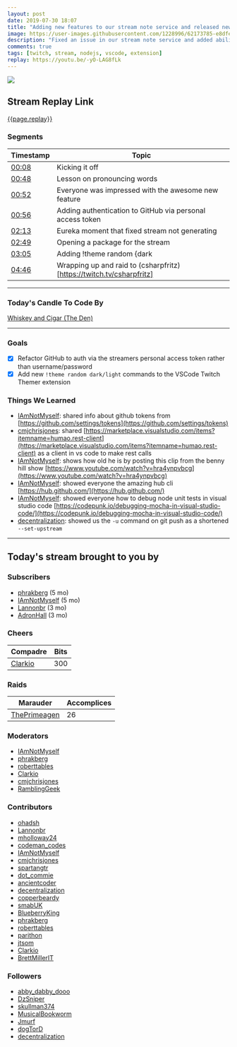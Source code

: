 ```yaml
---
layout: post
date: 2019-07-30 18:07
title: "Adding new features to our stream note service and released new version of our VS code extension"
image: https://user-images.githubusercontent.com/1228996/62173785-e8dfe200-b2fc-11e9-9a5d-85875df1aa8a.png
description: "Fixed an issue in our stream note service and added ability to access GitHub via a personal access token.  Then released a new feature for our VS Code extension, Twitch Themer."
comments: true
tags: [twitch, stream, nodejs, vscode, extension]
replay: https://youtu.be/-yO-LAG8fLk
---
```


<img src="{{page.image}}"/>

## Stream Replay Link

[{{page.replay}}]({{page.replay}})

<!--more-->

### Segments

| Timestamp | Topic
| ---       | ---
| [00:08]({{page.replay}}?t=480)   | Kicking it off |
| [00:48]({{page.replay}}?t=2880)   | Lesson on pronouncing words |
| [00:52]({{page.replay}}?t=3120)       | Everyone was impressed with the awesome new feature |
| [00:56]({{page.replay}}?t=3360)       | Adding authentication to GitHub via personal access token |
| [02:13]({{page.replay}}?t=7980)       | Eureka moment that fixed stream not generating |
| [02:49]({{page.replay}}?t=10140)       | Opening a package for the stream |
| [03:05]({{page.replay}}?t=11100)       | Adding !theme random {dark | light} to VS Code Twitch Themer extension |
| [04:46]({{page.replay}}?t=17160)       | Wrapping up and raid to (csharpfritz)[https://twitch.tv/csharpfritz]

---

### Today's Candle To Code By

[Whiskey and Cigar (The Den)](https://amzn.to/30ttzO6)

---

### Goals

- [x] Refactor GitHub to auth via the streamers personal access token rather than username/password
- [x] Add new `!theme random dark/light` commands to the VSCode Twitch Themer extension

### Things We Learned

- [IAmNotMyself](https://twitch.tv/iamnotmyself): shared info about github tokens from [https://github.com/settings/tokens](https://github.com/settings/tokens)
- [cmjchrisjones](https://twitch.tv/cmjchrisjones): shared [https://marketplace.visualstudio.com/items?itemname=humao.rest-client](https://marketplace.visualstudio.com/items?itemname=humao.rest-client) as a client in vs code to make rest calls
- [IAmNotMyself](https://twitch.tv/iamnotmyself): shows how old he is by posting this clip from the benny hill show [https://www.youtube.com/watch?v=hra4ynpvbcg](https://www.youtube.com/watch?v=hra4ynpvbcg)
- [IAmNotMyself](https://twitch.tv/iamnotmyself): showed everyone the amazing hub cli [https://hub.github.com/](https://hub.github.com/)
- [IAmNotMyself](https://twitch.tv/iamnotmyself): showed everyone how to debug node unit tests in visual studio code [https://codepunk.io/debugging-mocha-in-visual-studio-code/](https://codepunk.io/debugging-mocha-in-visual-studio-code/)
- [decentralization](https://twitch.tv/decentralization): showed us the `-u` command on git push as a shortened `--set-upstream`

---

## Today's stream brought to you by

### Subscribers

- [phrakberg](https://twitch.tv/phrakberg) (5 mo)
- [IAmNotMyself](https://twitch.tv/iamnotmyself) (5 mo)
- [Lannonbr](https://twitch.tv/lannonbr) (3 mo)
- [AdronHall](https://twitch.tv/adronhall) (3 mo)

### Cheers

| Compadre            | Bits        |
| ---                 | ---         |
| [Clarkio](https://twitch.tv/clarkio) | 300 |

### Raids

| Marauder            | Accomplices |
| ---                 | ---         |
| [ThePrimeagen](https://twitch.tv/theprimeagen) | 26 |

### Moderators

- [IAmNotMyself](https://twitch.tv/iamnotmyself)
- [phrakberg](https://twitch.tv/phrakberg)
- [roberttables](https://twitch.tv/roberttables)
- [Clarkio](https://twitch.tv/clarkio)
- [cmjchrisjones](https://twitch.tv/cmjchrisjones)
- [RamblingGeek](https://twitch.tv/ramblinggeek)

### Contributors

- [ohadsh](https://twitch.tv/ohadsh)
- [Lannonbr](https://twitch.tv/lannonbr)
- [mholloway24](https://twitch.tv/mholloway24)
- [codeman_codes](https://twitch.tv/codeman_codes)
- [IAmNotMyself](https://twitch.tv/iamnotmyself)
- [cmjchrisjones](https://twitch.tv/cmjchrisjones)
- [spartangtr](https://twitch.tv/spartangtr)
- [dot_commie](https://twitch.tv/dot_commie)
- [ancientcoder](https://twitch.tv/ancientcoder)
- [decentralization](https://twitch.tv/decentralization)
- [copperbeardy](https://twitch.tv/copperbeardy)
- [smabUK](https://twitch.tv/smabuk)
- [BlueberryKing](https://twitch.tv/blueberryking)
- [phrakberg](https://twitch.tv/phrakberg)
- [roberttables](https://twitch.tv/roberttables)
- [parithon](https://twitch.tv/parithon)
- [jtsom](https://twitch.tv/jtsom)
- [Clarkio](https://twitch.tv/clarkio)
- [BrettMillerIT](https://twitch.tv/brettmillerit)

### Followers

- [abby_dabby_dooo](https://twitch.tv/abby_dabby_dooo)
- [DzSniper](https://twitch.tv/DzSniper)
- [skullman374](https://twitch.tv/skullman374)
- [MusicalBookworm](https://twitch.tv/musicalbookworm)
- [Jmurf](https://twitch.tv/jmurf)
- [dogTorD](https://twitch.tv/dogTorD)
- [decentralization](https://twitch.tv/decentralization)
